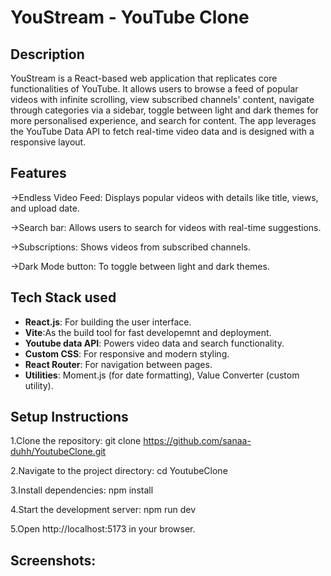 # YouStream - YouTube Clone

## Description
YouStream is a React-based web application that replicates core functionalities of YouTube. It allows users to browse a feed of popular videos with infinite scrolling, view subscribed channels' content, navigate through categories via a sidebar, toggle between light and dark themes for more personalised experience, and search for content. The app leverages the YouTube Data API to fetch real-time video data and is designed with a responsive layout.


## Features
->Endless Video Feed: Displays popular videos with details like title, views, and upload date.

->Search bar: Allows users to search for videos with real-time suggestions.

->Subscriptions: Shows videos from subscribed channels.

->Dark Mode button: To toggle between light and dark themes.


## Tech Stack used
- **React.js**: For building the user interface.
- **Vite**:As the build tool for fast developemnt and deployment.
- **Youtube data API**: Powers video data and search functionality.
- **Custom CSS**: For responsive and modern styling.
- **React Router**: For navigation between pages.
- **Utilities**: Moment.js (for date formatting), Value Converter (custom utility).



## Setup Instructions

1.Clone the repository:
git clone https://github.com/sanaa-duhh/YoutubeClone.git

2.Navigate to the project directory:
cd YoutubeClone

3.Install dependencies:
npm install

4.Start the development server:
npm run dev

5.Open http://localhost:5173 in your browser.



## Screenshots: 
